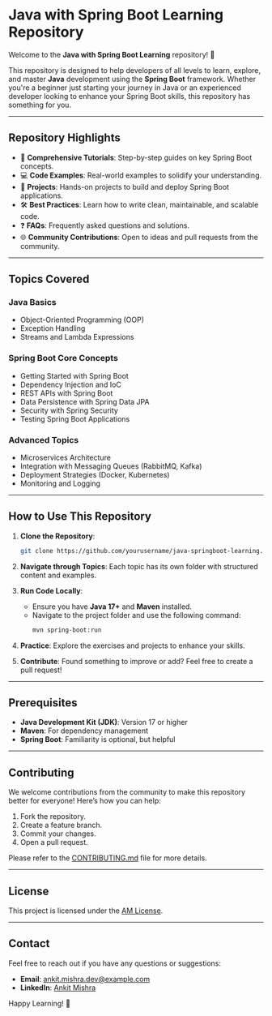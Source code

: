 # Java with Spring Boot Learning Repository

Welcome to the **Java with Spring Boot Learning** repository! 🎉

This repository is designed to help developers of all levels to learn, explore, and master **Java** development using the **Spring Boot** framework. Whether you're a beginner just starting your journey in Java or an experienced developer looking to enhance your Spring Boot skills, this repository has something for you.

---

## Repository Highlights

- 📖 **Comprehensive Tutorials**: Step-by-step guides on key Spring Boot concepts.
- 💻 **Code Examples**: Real-world examples to solidify your understanding.
- 🚀 **Projects**: Hands-on projects to build and deploy Spring Boot applications.
- 🛠️ **Best Practices**: Learn how to write clean, maintainable, and scalable code.
- ❓ **FAQs**: Frequently asked questions and solutions.
- 🌐 **Community Contributions**: Open to ideas and pull requests from the community.

---

## Topics Covered

### Java Basics
- Object-Oriented Programming (OOP)
- Exception Handling
- Streams and Lambda Expressions

### Spring Boot Core Concepts
- Getting Started with Spring Boot
- Dependency Injection and IoC
- REST APIs with Spring Boot
- Data Persistence with Spring Data JPA
- Security with Spring Security
- Testing Spring Boot Applications

### Advanced Topics
- Microservices Architecture
- Integration with Messaging Queues (RabbitMQ, Kafka)
- Deployment Strategies (Docker, Kubernetes)
- Monitoring and Logging

---

## How to Use This Repository

1. **Clone the Repository**:
   ```bash
   git clone https://github.com/yourusername/java-springboot-learning.git
   ```

2. **Navigate through Topics**: Each topic has its own folder with structured content and examples.

3. **Run Code Locally**:
   - Ensure you have **Java 17+** and **Maven** installed.
   - Navigate to the project folder and use the following command:
     ```bash
     mvn spring-boot:run
     ```

4. **Practice**: Explore the exercises and projects to enhance your skills.

5. **Contribute**: Found something to improve or add? Feel free to create a pull request!

---

## Prerequisites

- **Java Development Kit (JDK)**: Version 17 or higher
- **Maven**: For dependency management
- **Spring Boot**: Familiarity is optional, but helpful

---

## Contributing

We welcome contributions from the community to make this repository better for everyone! Here’s how you can help:

1. Fork the repository.
2. Create a feature branch.
3. Commit your changes.
4. Open a pull request.

Please refer to the [CONTRIBUTING.md](CONTRIBUTING.md) file for more details.

---

## License

This project is licensed under the [AM License](LICENSE).

---

## Contact

Feel free to reach out if you have any questions or suggestions:
- **Email**: ankit.mishra.dev@example.com
- **LinkedIn**: [Ankit Mishra](https://linkedin.com/in/ankitmishra)

Happy Learning! 🚀
